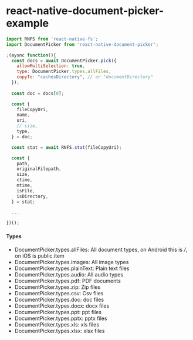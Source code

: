 # react-native-document-picker-example

```js
import RNFS from 'react-native-fs';
import DocumentPicker from 'react-native-document-picker';

;(aysnc function(){
  const docs = await DocumentPicker.pick({
    allowMultiSelection: true,
    type: DocumentPicker.types.allFiles,
    copyTo: "cachesDirectory", // or "documentDirectory"
  });
  
  const doc = docs[0];

  const {
    fileCopyUri,
    name,
    uri,
    // size,
    type,
  } = doc;

  const stat = await RNFS.stat(fileCopyUri);

  const {
    path,
    originalFilepath,
    size,
    ctime,
    mtime,
    isFile,
    isDirectory,
  } = stat;

  ...

})();
```

#### Types
- DocumentPicker.types.allFiles: All document types, on Android this is */*, on iOS is public.item
- DocumentPicker.types.images: All image types
- DocumentPicker.types.plainText: Plain text files
- DocumentPicker.types.audio: All audio types
- DocumentPicker.types.pdf: PDF documents
- DocumentPicker.types.zip: Zip files
- DocumentPicker.types.csv: Csv files
- DocumentPicker.types.doc: doc files
- DocumentPicker.types.docx: docx files
- DocumentPicker.types.ppt: ppt files
- DocumentPicker.types.pptx: pptx files
- DocumentPicker.types.xls: xls files
- DocumentPicker.types.xlsx: xlsx files
